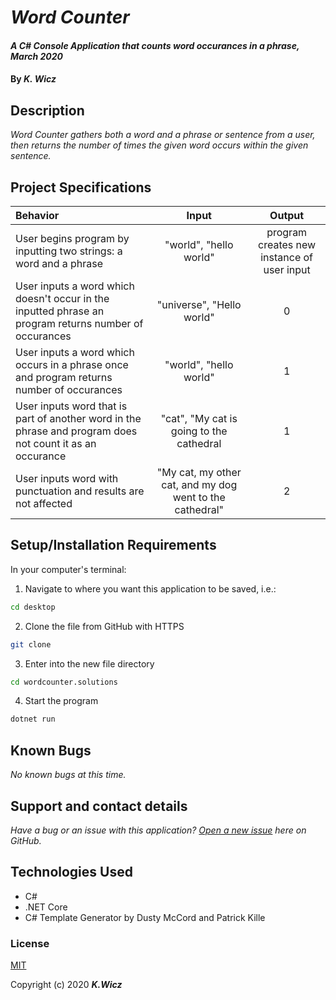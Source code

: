# _Word Counter_

#### _A C# Console Application that counts word occurances in a phrase, March 2020_

#### By _**K. Wicz**_


## Description

_Word Counter gathers both a word and a phrase or sentence from a user, then returns the number of times the given word occurs within the given sentence._


## Project Specifications

| Behavior | Input | Output |
|:---|:---:|:---:|
|User begins program by inputting two strings: a word and a phrase| "world", "hello world"| program creates new instance of user input|
|User inputs a word which doesn't occur in the inputted phrase an program returns number of occurances|"universe", "Hello world"| 0 |
|User inputs a word which occurs in a phrase once and program returns number of occurances | "world", "hello world" | 1 |
|User inputs word that is part of another word in the phrase and program does not count it as an occurance | "cat", "My cat is going to the cathedral| 1 |
|User inputs word with punctuation and results are not affected|"My cat, my other cat, and my dog went to the cathedral"| 2 |


## Setup/Installation Requirements

In your computer's terminal:

1. Navigate to where you want this application to be saved, i.e.:
```sh
cd desktop
```
2. Clone the file from GitHub with HTTPS
```sh
git clone 
```
3.  Enter into the new file directory
```sh
cd wordcounter.solutions
```
4.  Start the program
```sh
dotnet run
```

## Known Bugs

_No known bugs at this time._

## Support and contact details

_Have a bug or an issue with this application? [Open a new issue](https://github.com/kwicz/wordcounter.solutions/issues) here on GitHub._

## Technologies Used

* C#
* .NET Core
* C# Template Generator by Dusty McCord and Patrick Kille

### License

[MIT](https://choosealicense.com/licenses/mit/)

Copyright (c) 2020 **_K.Wicz_**